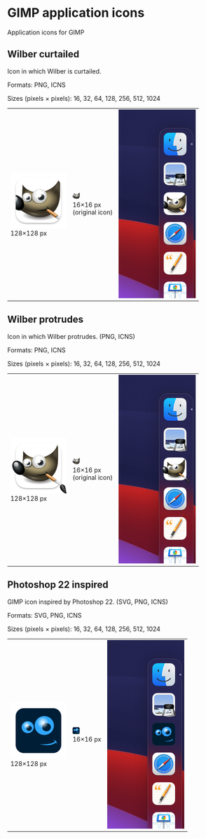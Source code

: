 # GIMP application icons
Application icons for GIMP

## Wilber curtailed
Icon in which Wilber is curtailed.

Formats:
  PNG, ICNS

Sizes (pixels × pixels):
  16, 32, 64, 128, 256, 512, 1024

<table><tbody><tr>
<td><img src="https://github.com/emsspree/GIMP_icons/blob/main/gimp-wilberc.iconset/icon_128x128.png" alt="App icon: gimp-wilberc (128×128 pixels)" />
  <br />128×128&nbsp;px</td>
<td><img src="https://github.com/emsspree/GIMP_icons/blob/main/gimp-wilberc.iconset/icon_16x16.png" alt="App icon: gimp-wilberc (16×16 pixels)" />
  <br />16×16&nbsp;px <br />(original icon)</td>
<td><img src="https://github.com/emsspree/GIMP_icons/blob/main/gimp-wilberc.iconset/preview.png" alt="Dock preview: gimp-wilberc" /></td>
</tr></tbody></table>

## Wilber protrudes
Icon in which Wilber protrudes. (PNG, ICNS)

Formats:
  PNG, ICNS

Sizes (pixels × pixels):
  16, 32, 64, 128, 256, 512, 1024

<table><tbody><tr>
<td><img src="https://github.com/emsspree/GIMP_icons/blob/main/gimp-wilberp.iconset/icon_128x128.png" alt="App icon: gimp-wilberp (128×128 pixels)" />
  <br />128×128&nbsp;px</td>
<td><img src="https://github.com/emsspree/GIMP_icons/blob/main/gimp-wilberp.iconset/icon_16x16.png" alt="App icon: gimp-wilberp (16×16 pixels)" />
  <br />16×16&nbsp;px <br />(original icon)</td>
<td><img src="https://github.com/emsspree/GIMP_icons/blob/main/gimp-wilberp.iconset/preview.png" alt="Dock preview: gimp-wilberp" /></td>
</tr></tbody></table>

## Photoshop 22 inspired
GIMP icon inspired by Photoshop 22. (SVG, PNG, ICNS)

Formats:
  SVG, PNG, ICNS

Sizes (pixels × pixels):
  16, 32, 64, 128, 256, 512, 1024

<table><tbody><tr>
<td><img src="https://github.com/emsspree/GIMP_icons/blob/main/gimp-ps22.iconset/icon_128x128.png" alt="App icon: gimp-ps22 (128×128 pixels)" />
  <br />128×128&nbsp;px</td>
<td><img src="https://github.com/emsspree/GIMP_icons/blob/main/gimp-ps22.iconset/icon_16x16.png" alt="App icon: gimp-ps22 (16×16 pixels)" />
  <br />16×16&nbsp;px</td>
<td><img src="https://github.com/emsspree/GIMP_icons/blob/main/gimp-ps22.iconset/preview.png" alt="Dock preview: gimp-ps22" /></td>
</tr></tbody></table>
